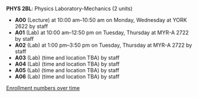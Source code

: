 **PHYS 2BL**: Physics Laboratory-Mechanics (2 units)

- **A00** (Lecture) at 10:00 am–10:50 am on Monday, Wednesday at YORK 2622 by staff
- **A01** (Lab) at 10:00 am–12:50 pm on Tuesday, Thursday at MYR-A 2722 by staff
- **A02** (Lab) at 1:00 pm–3:50 pm on Tuesday, Thursday at MYR-A 2722 by staff
- **A03** (Lab) (time and location TBA) by staff
- **A04** (Lab) (time and location TBA) by staff
- **A05** (Lab) (time and location TBA) by staff
- **A06** (Lab) (time and location TBA) by staff

[Enrollment numbers over time](./PHYS2BL.tsv)
